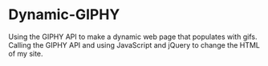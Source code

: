 # Dynamic-GIPHY
Using the GIPHY API to make a dynamic web page that populates with gifs. Calling the GIPHY API and using JavaScript and jQuery to change the HTML of my site.
